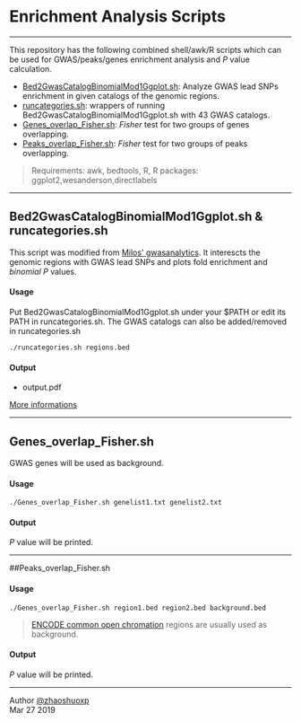 # Enrichment Analysis Scripts

-----
This repository has the following combined shell/awk/R scripts which can be used for GWAS/peaks/genes enrichment analysis and *P* value calculation.

 * [Bed2GwasCatalogBinomialMod1Ggplot.sh](https://github.com/zhaoshuoxp/Enrichment-Analysis#bed2gwascatalogbinomialmod1ggplotsh---runcategoriessh): Analyze GWAS lead SNPs enrichment in given catalogs of the genomic regions.
 * [runcategories.sh](https://github.com/zhaoshuoxp/Enrichment-Analysis#bed2gwascatalogbinomialmod1ggplotsh---runcategoriessh): wrappers of running Bed2GwasCatalogBinomialMod1Ggplot.sh with 43 GWAS catalogs.
 * [Genes_overlap_Fisher.sh](https://github.com/zhaoshuoxp/Enrichment-Analysis#genes_overlap_fishersh): *Fisher* test for two groups of genes overlapping.
 * [Peaks_overlap_Fisher.sh](https://github.com/zhaoshuoxp/Enrichment-Analysis#peaks_overlap_fishersh): *Fisher* test for two groups of peaks overlapping.

> Requirements:
awk, bedtools, R, R packages: ggplot2,wesanderson,directlabels



----

## Bed2GwasCatalogBinomialMod1Ggplot.sh &  runcategories.sh

This script was modified from [Milos' gwasanalytics](https://github.com/milospjanic/gwasanalytics/tree/master/bed2GwasCatalogBinomialMod1Ggplot). It interescts the genomic regions with GWAS lead SNPs and plots fold enrichment and *binomial P* values.

#### Usage
Put Bed2GwasCatalogBinomialMod1Ggplot.sh under your $PATH or edit its PATH in runcategories.sh. The GWAS catalogs can also be added/removed in runcategories.sh

    ./runcategories.sh regions.bed

#### Output

* output.pdf

[More informations](https://github.com/milospjanic/gwasanalytics)



-----
## Genes_overlap_Fisher.sh 
GWAS genes will be used as background.
#### Usage

    ./Genes_overlap_Fisher.sh genelist1.txt genelist2.txt

#### Output

*P* value will be printed.



------
##Peaks_overlap_Fisher.sh

#### Usage

    ./Genes_overlap_Fisher.sh region1.bed region2.bed background.bed

> [ENCODE common open chromation](https://github.com/milospjanic/fisherTestForGenomicOverlapsMilosPjanicMod/blob/master/background.bed.gz) regions are usually used as background.

#### Output

*P* value will be printed.



------


Author [@zhaoshuoxp](https://github.com/zhaoshuoxp)  
Mar 27 2019  

